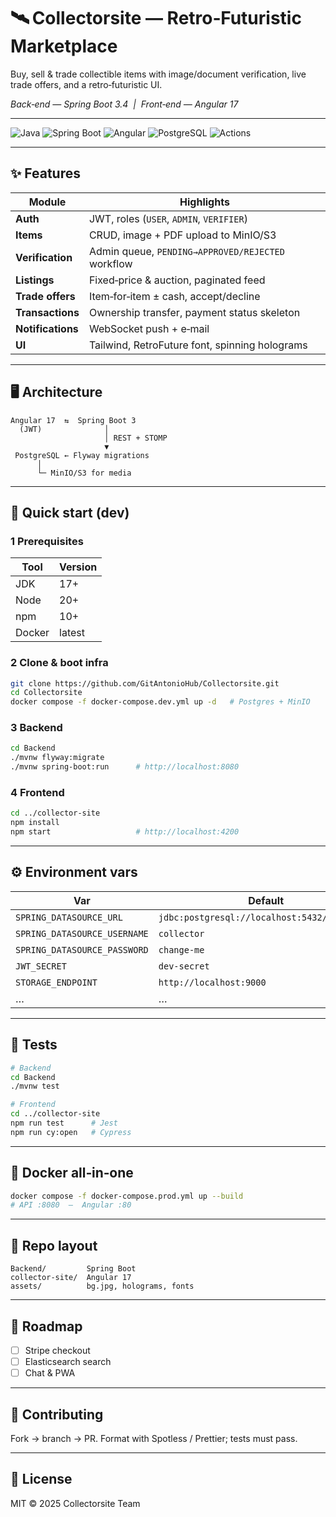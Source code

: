# 🛰️ Collectorsite — Retro‑Futuristic Marketplace

Buy, sell & trade collectible items with image/document verification, live trade offers, and a retro‑futuristic UI.

*Back‑end — Spring Boot 3.4  |  Front‑end — Angular 17*

---

![Java](https://img.shields.io/badge/Java-17-blue?logo=openjdk)
![Spring Boot](https://img.shields.io/badge/Spring%20Boot-3.4.x-brightgreen?logo=spring)
![Angular](https://img.shields.io/badge/Angular-17-red?logo=angular)
![PostgreSQL](https://img.shields.io/badge/Database-PostgreSQL-blue?logo=postgresql)
![Actions](https://img.shields.io/badge/CI-GitHub%20Actions-blue?logo=githubactions)

---

## ✨ Features

| Module            | Highlights                                        |
| ----------------- | ------------------------------------------------- |
| **Auth**          | JWT, roles (`USER`, `ADMIN`, `VERIFIER`)          |
| **Items**         | CRUD, image + PDF upload to MinIO/S3              |
| **Verification**  | Admin queue, `PENDING→APPROVED/REJECTED` workflow |
| **Listings**      | Fixed‑price & auction, paginated feed             |
| **Trade offers**  | Item‑for‑item ± cash, accept/decline              |
| **Transactions**  | Ownership transfer, payment status skeleton       |
| **Notifications** | WebSocket push + e‑mail                           |
| **UI**            | Tailwind, RetroFuture font, spinning holograms    |

---

## 🖥️ Architecture

```
Angular 17  ⇆  Spring Boot 3
  (JWT)              │
                     │ REST + STOMP
                     ▼
 PostgreSQL ← Flyway migrations
      │
      └─ MinIO/S3 for media
```

---

## 🚀 Quick start (dev)

### 1 Prerequisites

| Tool   | Version |
| ------ | ------- |
| JDK    | 17+     |
| Node   | 20+     |
| npm    | 10+     |
| Docker | latest  |

### 2 Clone & boot infra

```bash
git clone https://github.com/GitAntonioHub/Collectorsite.git
cd Collectorsite
docker compose -f docker-compose.dev.yml up -d   # Postgres + MinIO
```

### 3 Backend

```bash
cd Backend
./mvnw flyway:migrate
./mvnw spring-boot:run      # http://localhost:8080
```

### 4 Frontend

```bash
cd ../collector-site
npm install
npm start                   # http://localhost:4200
```

---

## ⚙️ Environment vars

| Var                          | Default                                      | Description |
| ---------------------------- | -------------------------------------------- | ----------- |
| `SPRING_DATASOURCE_URL`      | `jdbc:postgresql://localhost:5432/collector` | DB URL      |
| `SPRING_DATASOURCE_USERNAME` | `collector`                                  | DB user     |
| `SPRING_DATASOURCE_PASSWORD` | `change-me`                                  | DB pass     |
| `JWT_SECRET`                 | `dev-secret`                                 | HMAC key    |
| `STORAGE_ENDPOINT`           | `http://localhost:9000`                      | MinIO       |
| …                            | …                                            | …           |

---

## 🧪 Tests

```bash
# Backend
cd Backend
./mvnw test

# Frontend
cd ../collector-site
npm run test      # Jest
npm run cy:open   # Cypress
```

---

## 🐳 Docker all‑in‑one

```bash
docker compose -f docker-compose.prod.yml up --build
# API :8080  –  Angular :80
```

---

## 📂 Repo layout

```
Backend/         Spring Boot
collector-site/  Angular 17
assets/          bg.jpg, holograms, fonts
```

---

## 🎯 Roadmap

* [ ] Stripe checkout
* [ ] Elasticsearch search
* [ ] Chat & PWA

---

## 🤝 Contributing

Fork → branch → PR.  Format with Spotless / Prettier; tests must pass.

---

## 📜 License

MIT © 2025 Collectorsite Team

